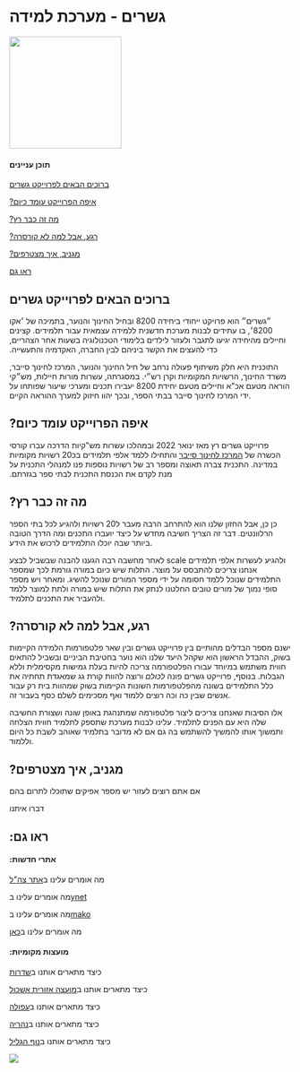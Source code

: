 # &#x202b; גשרים - מערכת למידה

<img src="https://i.postimg.cc/Kv44wnDv/eco8200.png" height="200px">

#### &#x202b; תוכן עניינים

&#x202b; [ברוכים הבאים לפרוייקט גשרים](#-ברוכים-הבאים-לפרוייקט-גשרים)

&#x202b; [איפה הפרוייקט עומד כיום?](#-איפה-הפרוייקט-עומד-כיום)

&#x202b; [מה זה כבר רץ?](#-מה-זה-כבר-רץ)

&#x202b; [רגע, אבל למה לא קורסרה?](#-רגע-אבל-למה-לא-קורסרה)

&#x202b; [מגניב, איך מצטרפים?](#-מגניב-איך-מצטרפים)

&#x202b; [ראו גם](#-ראו-גם)

## &#x202b; ברוכים הבאים לפרוייקט גשרים

&#x202b;
״גשרים״ הוא פרויקט ייחודי ביחידה 8200 ובחיל החינוך והנוער, בתמיכה של ׳אקו 8200׳, בו עתידים לבנות מערכת חדשנית ללמידה עצמאית עבור תלמידים. קצינים וחיילים מהיחידה יגיעו לתגבר ולעזור לילדים בלימודי הטכנולוגיה בשעות אחר הצהריים, כדי להעצים את הקשר ביניהם לבין החברה, האקדמיה והתעשייה.

התוכנית היא חלק משיתוף פעולה נרחב של חיל החינוך והנוער, המרכז לחינוך סייבר, משרד החינוך, הרשויות המקומיות וקרן רש״י. במסגרתה, עשרות מורות חיילות, מש״קי הוראה מטעם אכ"א וחיילים מטעם יחידת 8200 יעבירו תכנים ומערכי שיעור שפותחו על ידי המרכז לחינוך סייבר בבתי הספר, ובכך יהוו חיזוק למערך ההוראה הקיים.


## &#x202b; איפה הפרוייקט עומד כיום?

&#x202b;
פרוייקט גשרים רץ מאז ינואר 2022 ובמהלכו עשרות מש"קיות הדרכה עברו קורסי הכשרה של [המרכז לחינוך סייבר](https://cyber.org.il/) והתחילו ללמד אלפי תלמידים בכ20 רשויות מקומיות במדינה. התכנית צברה תאוצה ומספר רב של רשויות נוספות פנו למנהלי התכנית על מנת לקדם את הכנסת התכנית לבתי ספר בגזרתם.  

## &#x202b; מה זה כבר רץ?
כן כן, אבל החזון שלנו הוא להתרחב הרבה מעבר ל20 רשויות ולהגיע לכל בתי הספר הרלוונטים. דבר זה הצריך חשיבה מחדש על כיצד יועברו התכנים ומה הדרך הטובה ביותר שבה יוכלו התלמידים לרכוש את הידע.

לאחר מחשבה רבה הגענו להבנה שבשביל לבצע scale ולהגיע לעשרות אלפי תלמידים אנחנו צריכים להתבסס על מוצר. התלות שיש כיום במורה גורמת לכך שמספר התלמידים שנוכל ללמד חסומה על ידי מספר המורים שנוכל להשיג. ומאחר ויש מספר סופי נמוך של מורים טובים החלטנו לנתק את התלות שיש במורה ולתת למוצר ללמד ולהעביר את התכנים לתלמיד.


## &#x202b; רגע, אבל למה לא קורסרה?
ישנם מספר הבדלים מהותיים בין פרוייקט גשרים ובין שאר פלטפורמות הלמידה הקיימות בשוק, ההבדל הראשון הוא שקהל היעד שלנו הוא נוער בחטיבת הביניים ובשביל להתאים חווית משתמש במיוחד עבורו הפלטפורמה צריכה להיות בעלת גמישות מקסימלית וללא הגבלות. 
בנוסף, פרוייקט גשרים פונה *לכולם* ורוצה להוות קורת גג שמאגדת תחתיה את כלל התלמידים בשונה מהפלטפורמות השונות הקיימות בשוק שמהוות בית רק עבור אנשים שבין כה וכה רוצים ללמוד ואף מסכימים לשלם כסף בעבור זה. 

אלו הסיבות שאנחנו צריכים ליצור פלטפורמה שמתנהגת באופן שונה ושצורת החשיבה שלה היא עם הפנים לתלמיד. עלינו לבנות מערכת שתספק לתלמיד חווית הצלחה ותמשוך אותו להמשיך להשתמש בה גם אם לא מדובר בתלמיד שאוהב לשבת כל היום וללמוד.

## &#x202b; מגניב, איך מצטרפים?


&#x202b;
אם אתם רוצים לעזור יש מספר אפיקים שתוכלו לתרום בהם

&#x202b;
דברו איתנו

## &#x202b; ראו גם:

#### &#x202b; אתרי חדשות:

מה אומרים עלינו ב[אתר צה"ל](https://www.idf.il/%D7%90%D7%AA%D7%A8%D7%99-%D7%99%D7%97%D7%99%D7%93%D7%95%D7%AA/%D7%90%D7%92%D7%A3-%D7%94%D7%9E%D7%95%D7%93%D7%99%D7%A2%D7%99%D7%9F/%D7%9B%D7%9C-%D7%94%D7%9B%D7%AA%D7%91%D7%95%D7%AA/2022/%D7%92%D7%A9%D7%A8%D7%99%D7%9D-%D7%9E%D7%95%D7%93%D7%99%D7%A2%D7%99%D7%9F-%D7%A4%D7%A8%D7%99%D7%A4%D7%A8%D7%99%D7%94/)

מה אומרים עלינו ב[ynet](https://www.ynet.co.il/news/article/sjuqxhni9)

מה אומרים עלינו ב[mako](https://www.mako.co.il/news-n12_magazine/2022_q1/Article-2a2a53aafea9e71026.htm)

מה אומרים עלינו ב[כאן](https://www.kan.org.il/item/?itemid=125796)


#### &#x202b; מועצות מקומיות:

כיצד מתארים אותנו ב[שדרות](https://www.e-sderot.org.il/%D7%A9%D7%93%D7%A8%D7%95%D7%AA-%D7%95-8200-%D7%97%D7%95%D7%A6%D7%95%D7%AA-%D7%92%D7%A9%D7%A8%D7%99%D7%9D/)

כיצד מתארים אותנו ב[מועצה אזורית אשכול](https://z-upload.facebook.com/eshkol.info/posts/5928544887162504)

כיצד מתארים אותנו ב[עפולה](https://www.afula.muni.il/he/articles/item/557/)

כיצד מתארים אותנו ב[נהריה](https://blinker.co.il/%D7%A6%D7%A4%D7%95%D7%9F-1-%D7%97%D7%93%D7%A9%D7%95%D7%AA-%D7%A0%D7%94%D7%A8%D7%99%D7%94/%D7%97%D7%93%D7%A9%D7%95%D7%AA-%D7%91%D7%A6%D7%A4%D7%95%D7%9F-1-%D7%97%D7%93%D7%A9%D7%95%D7%AA-%D7%A0%D7%94%D7%A8%D7%99%D7%94/%D7%99%D7%97%D7%99%D7%93%D7%AA-8200-%D7%AA%D7%A4%D7%A2%D7%99%D7%9C-%D7%94%D7%A9%D7%A0%D7%94-%D7%91%D7%97%D7%98%D7%99%D7%91%D7%95%D7%AA-%D7%94%D7%91%D7%99%D7%A0%D7%99%D7%99%D7%9D-%D7%91%D7%A2%D7%9B/374117/)

כיצד מתארים אותנו ב[נוף הגליל](https://igalalon.ort.org.il/%D7%A9%D7%99%D7%AA%D7%95%D7%A3-%D7%A4%D7%A2%D7%95%D7%9C%D7%94-%D7%A2%D7%9D-%D7%99%D7%97%D7%99%D7%93%D7%AA-8200/)


<img src="https://i.postimg.cc/xTdbYrnQ/helpers.png">
